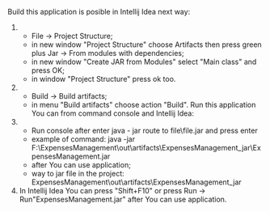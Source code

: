 Build this application is posible in Intellij Idea next way:
1. + File -> Project Structure;  
   + in new window "Project Structure" choose Artifacts then press green plus Jar -> From modules with dependencies; 
   + in new window "Create JAR from Modules" select "Main class" and press OK;
   + in window "Project Structure" press ok too.
2. + Build -> Build artifacts; 
   + in menu "Build artifacts" choose action "Build".
Run this application You can from command console and Intellij Idea:
1. + Run console after enter java - jar route to file\file.jar and press enter
   + example of command: java -jar F:\ExpensesManagement\out\artifacts\ExpensesManagement_jar\ExpensesManagement.jar
   + after You can use application; 
   + way to jar file in the project: ExpensesManagement\out\artifacts\ExpensesManagement_jar
2. In Intellij Idea You can press "Shift+F10" or press Run -> Run"ExpensesManagement.jar" after You can use application.